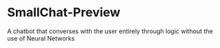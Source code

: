 # SmallChat-Preview
A chatbot that converses with the user entirely through logic without the use of Neural Networks
